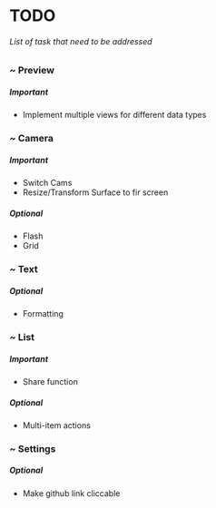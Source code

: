 # TODO

###### List of task that need to be addressed

### ~ Preview

##### Important

* Implement multiple views for different data types

### ~ Camera

##### Important

* Switch Cams
* Resize/Transform Surface to fir screen

##### Optional

* Flash
* Grid

### ~ Text

##### Optional

* Formatting

### ~ List

##### Important

* Share function

##### Optional

* Multi-item actions

### ~ Settings

##### Optional

* Make github link cliccable